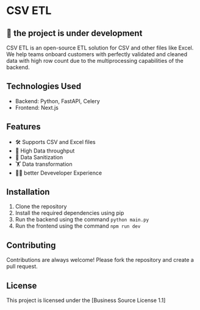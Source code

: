 # CSV ETL

## 👷 the project is under development

CSV ETL is an open-source ETL solution for CSV and other files like Excel. We help teams onboard customers with perfectly validated and cleaned data with high row count due to the multiprocessing capabilities of the backend.

## Technologies Used

- Backend: Python, FastAPI, Celery
- Frontend: Next.js

## Features

- 🛠️ Supports CSV and Excel files
- 🚀 High Data throughput
- 🧽 Data Sanitization
- 🏋️ Data transformation
- 👩‍💻 better Deveveloper Experience

## Installation

1. Clone the repository
2. Install the required dependencies using pip
3. Run the backend using the command `python main.py`
4. Run the frontend using the command `npm run dev`

## Contributing

Contributions are always welcome! Please fork the repository and create a pull request.

## License

This project is licensed under the [Business Source License 1.1]
